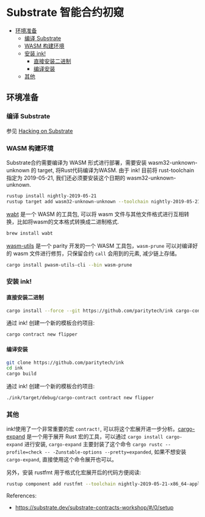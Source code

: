 # Substrate 智能合约初窥

<!-- TOC GFM -->

* [环境准备](#环境准备)
    * [编译 Substrate](#编译-substrate)
    * [WASM 构建环境](#wasm-构建环境)
    * [安装 ink!](#安装-ink)
        * [直接安装二进制](#直接安装二进制)
        * [编译安装](#编译安装)
    * [其他](#其他)

<!-- /TOC -->

## 环境准备

### 编译 Substrate

参见 [Hacking on Substrate](https://github.com/paritytech/substrate#building)

### WASM 构建环境

Substrate合约需要编译为 WASM 形式进行部署，需要安装 wasm32-unknown-unknown 的 target, 将Rust代码编译为WASM. 由于 ink! 目前将 rust-toolchain 指定为 2019-05-21, 我们还必须要安装这个日期的 wasm32-unknown-unknown.

```bash
rustup install nightly-2019-05-21
rustup target add wasm32-unknown-unknown --toolchain nightly-2019-05-21
```

[wabt](https://github.com/WebAssembly/wabt) 是一个 WASM 的工具包, 可以将 wasm 文件与其他文件格式进行互相转换，比如将wasm的文本格式转换成二进制格式.

```bash
brew install wabt
```

[wasm-utils](https://github.com/paritytech/wasm-utils) 是一个 parity 开发的一个 WASM 工具包，`wasm-prune` 可以对编译好的 wasm 文件进行修剪，只保留合约 `call` 会用到的元素, 减少链上存储。

```bash
cargo install pwasm-utils-cli --bin wasm-prune
```

### 安装 ink!

#### 直接安装二进制

```bash
cargo install --force --git https://github.com/paritytech/ink cargo-contract
```

通过 ink! 创建一个新的模板合约项目:

```bash
cargo contract new flipper 
```

#### 编译安装

```bash
git clone https://github.com/paritytech/ink
cd ink
cargo build
```

通过 ink! 创建一个新的模板合约项目:

```bash
./ink/target/debug/cargo-contract contract new flipper
```

### 其他

ink!使用了一个非常重要的宏 `contract!`, 可以将这个宏展开进一步分析。[cargo-expand](https://github.com/dtolnay/cargo-expand) 是一个用于展开 Rust 宏的工具，可以通过 `cargo install cargo-expand` 进行安装, `cargo-expand` 主要封装了这个命令 `cargo rustc --profile=check -- -Zunstable-options --pretty=expanded`, 如果不想安装 `cargo-expand`, 直接使用这个命令展开也可以。

另外，安装 rustfmt 用于格式化宏展开后的代码方便阅读:

```bash
rustup component add rustfmt --toolchain nightly-2019-05-21-x86_64-apple-darwin
```

References:

- https://substrate.dev/substrate-contracts-workshop/#/0/setup
